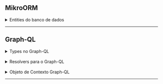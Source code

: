 ## MikroORM

<details>
<summary>Entities do banco de dados</summary>

> ### Entities são responsáveis por fazer a interação do serviço nodejs com o banco de dados através da dependencia `MikroORM`

<br/>

> ### **Como criar**
>
> - Criar o arquivo `NomeDaEntity.ts` dentro da pasta `src/entities`
> - A entity é uma class anotada com `@Entity()`
> - Crie as colunas da tabela e anote as com `@Property()`
> - Adicione um objeto dentro de `@Property()` caso queira modificar o tipo e os valores >padrões da coluna:
>
> > `@Property({ type: "tipo", default: "" }) coluna: tipo;`
>
> - Importe e adicione a nova entity dentro de `src/mikro-orm.config.ts`
>
> ```js
> //src/mikro-orm.config.ts
> export default {
>   entities: [...Entities, NovaEntity], // Adicione aqui
>   ...params,
> } as Parameters<typeof MikroORM.init>[0];
> ```
>
> - Execute o npm script 'create-migration'
> - `yarn run create-migration`
> - `npm run create-migration`
> - Dentro da pasta `src/migrations` aparece um novo arquivo. Dentro do arquivo está o >comando SQL a ser executado
> - As migrations são executadas quando o servidor der reload
> - A migration detecta as novas entities adicionadas e atualiza o banco de dados de acordo com as migrations

</details>

---

## Graph-QL

<details>
<summary>Types no Graph-QL</summary>

> ### Types permitem que o Graph-QL possa realizar a introspecção de dados e mapeiam os tipos de dados presentes no Graph-QL

<br/>

> ### **Como criar**
>
> - **O type do Graph-QL é criado a partir da entity do MikroORM**
>   - **Siga o tutorial de como criar a Entity antes de transformá-la em um Graph-QL Type**
> - Adicione a `@ObjectType()` notation na classe de entity
> - Adicione `@Field()` para quais campos da entity devem ser expostos pelo Graph-QL
> - use `@Field(() => tipo)` para especificar o tipo do parâmetro (necessario em alguns > tipos de dados como Date e outro types criados (relacionamentos))

</details>

<br/>

<details>
<summary>Resolvers para o Graph-QL</summary>

> ### Resolvers contém a lógica executada quando uma chamada é feita ao Graph-QL e retorna os dados necessários

<br/>

> ### **Como criar um novo resolver**
>
> - Crie o arquivo de resolvers dentro da pasta `src/resolvers`
> - O arquivo será uma classe com a anotação `@Resolver()`
> - Crie métodos dentro da classe que conterão a lógica
>   - Os métodos podem ser `async metodo() {}` caso sejam usadas promises no código
> - Anote cada método com `@Query()` (leitura) ou `@Mutation()`(escrita)
> - Abra o arquivo `index.ts`
> - Importe e adicione a referencia do novo resolver dentro do ApolloServer:
>
> ```js
> //index.ts
> const apolloServer = new ApolloServer({
>   schema: await buildSchema({
>     resolvers: [...resolvers, NovoResolver], // adicione aqui
>     ...params,
>   }),
>   ...params,
> });
> ```

> ### **Como criar uma Query ou Mutation**
>
> - Anote o método com `@Query()` ou `@Mutation()` dependendo do uso.
>   - Neste exemplo será usado `@Query()`, mas o código traduz para `@Mutation()`
> - Use `@Query(()=> Type)` para dizer o tipo de retorno da função.
> - Use `@Query(()=> [Type])` para indicar que será retornado um array
> - Em cada método, especifique o tipo de retorno com `: Promise<Type | null>`
>   - `| null` permite que o retorno possa ser null
>   - Caso utilize `| null`, adicione este trecho de código dentro de `@Query()`:
>     > `@Query(() => Type, { nullable: true })`

> ### **Como receber parâmetros**
>
> - Adicione o seguinte código como um dos parâmetros do método do resolver:
>
> ```js
> //YourResolver.ts
> @Query() //ou @Mutation()
> metodo(
>   @Arg("nomeDoArgumento", () => TipoDoArgumento) nomeDaVariavelNoResolver: tipoDaVariavelNoResolver,
>   ...outrosArgumentos
> ){
>   nomeDaVariavelNoResolver //Como acessar
>   //Código a ser executado
> }]
> ```
>
> - Para todos os efeitos, se faz um mapeamento entre o nome do argumento recebido no GraphQL para uma variavel que será usada no corpo do método

</details>
<br/>
<details>
<summary>Objeto de Contexto Graph-QL</summary>

> ### O Graph-QL possui um objeto de contexto com variáveis que podem ser acessadas por qualquer resolvers

<br/>

> ### **Como acessar os dados**
>
> - No resolver, adicione o seguinte código como um dos parâmetros do método:
>
> ```js
> //YourResolver.ts
> @Query(() => Type)
> metodo(@Ctx() ctx: MyContext){ //Adicione isto
> ctx.variavel_a_ser_acessada;
> //Resto do código
> }
> ```

> ### **Como adicionar novos valores no contexto**
>
> - Abra o arquivo `src/types`
> - Dentro da classe `MyContext`, adicione um novo parâmetro e especifique seu tipo
> - Abra o arquivo `index.ts`
> - Dentro da função `main()` adicione a variável dentro do parâmetro `context` do ApolloServer:
>
> ```js
> //index.ts
> //Inicialize a variável
> const apolloServer = new ApolloServer({
>   ...params,
>   context: () => ({ ...params, variavel: valor }), //adicione a nova variável
> });
> ```

</details>

---
